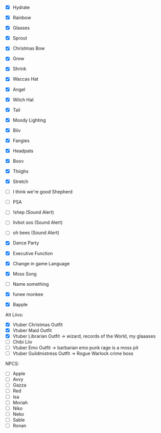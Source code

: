 
- [x] Hydrate
- [x] Rainbow
- [x] Glasses
- [x] Sprout
- [x] Christmas Bow
- [x] Grow
- [x] Shrink
- [x] Waccas Hat
- [x] Angel
- [x] Witch Hat
- [x] Tail
- [x] Moody Lighting
- [x] Biiv
- [x] Fangies
- [x] Headpats
- [x] Boov
- [x] Thiighs
- [x] Stretch
- [ ] I think we're good Shepherd
- [ ] PSA
- [ ] !shep (Sound Alert)
- [ ] livbot sos (Sound Alert)
- [ ] oh bees (Sound Alert)
- [x] Dance Party
- [x] Executive Function
- [x] Change in game Language
- [x] Moss Song
- [ ] Name something
- [x] funee monkee
- [x] Bapple


Alt Liivs: 
- [x] Vtuber Christmas Outfit
- [x] Vtuber Maid Outfit
- [x] Vtuber Librarian Outfit -> wizard, records of the World, my glaaases
- [ ] Chibi Liiv
- [ ] Vtuber Emo Outfit -> barbarian emo punk rage is a moss pit
- [ ] Vtuber Guildmistress Outfit -> Rogue Warlock crime boss

NPCS:
- [ ] Apple
- [ ] Avvy
- [ ] Gazza
- [ ] Red
- [ ] Isa
- [ ] Moriah
- [ ] Niko
- [ ] Neko
- [ ] Sable
- [ ] Ronan